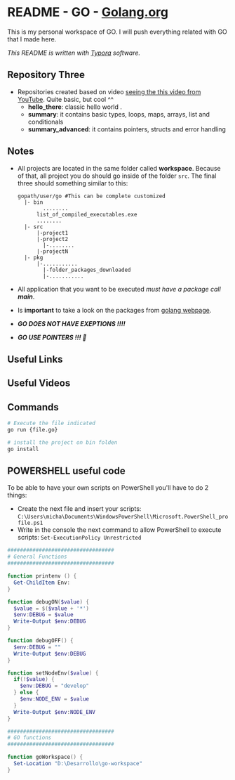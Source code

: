 # README - GO - [Golang.org](GO_Official)

This is my personal workspace of GO. I will push everything related with GO that I made here.

*This README is written with [Typora][] software.*

## Repository Three

* Repositories created based on video [seeing the this video from YouTube][YTB_01]. Quite basic, but cool ^^
  * **hello_there**: classic hello world .
  * **summary**: it contains basic types, loops, maps, arrays, list and conditionals
  * **summary_advanced**: it contains pointers, structs and error handling

## Notes

* All projects are located in the same folder called **workspace**. Because of that, all project you do should go inside of the folder `src`.  The final three should something similar to this:

  ```paths
  gopath/user/go #This can be complete customized
  	|- bin
          ........
  		list_of_compiled_executables.exe
  		........
  	|- src
  		|-project1
  		|-project2
          |-........
  		|-projectN
  	|- pkg
  		|-...........
          |-folder_packages_downloaded
          |-...........
  ```

* All application that you want to be executed *must have a package call* ***main***.

* Is **important** to take a look on the packages from [golang webpage][GO_pkg].

* ***GO DOES NOT HAVE EXEPTIONS !!!!***

* ***GO USE POINTERS !!! :blue_heart:***

## Useful Links

[Typora]: https://typora.io/ "Typora official Webpage"
[GO_pkg]: https://golang.org/pkg/ "Useful links with a lot of libraries."
[GO_Official]: https://golang.org/ "Official site of the language."

## Useful Videos

[YTB_01]: https://www.youtube.com/watch?v=C8LgvuEBraI "Learn Go in 12 Minutes"

## Commands

```bash
# Execute the file indicated
go run {file.go}

# install the project on bin folden
go install 
```

## POWERSHELL useful code

To be able to have your own scripts on PowerShell you'll have to do 2 things:

* Create the next file and insert your scripts: `C:\Users\micha\Documents\WindowsPowerShell\Microsoft.PowerShell_profile.ps1`
* Write in the console the next command to allow PowerShell to execute scripts:
   `Set-ExecutionPolicy Unrestricted`

```powershell
##################################
# General Functions
##################################

function printenv () {
  Get-ChildItem Env:
}

function debugON($value) {
  $value = $($value + '*')
  $env:DEBUG = $value
  Write-Output $env:DEBUG
}

function debugOFF() {
  $env:DEBUG = ""
  Write-Output $env:DEBUG
}

function setNodeEnv($value) {
  if(!$value) {
    $env:DEBUG = "develop"
  } else {
    $env:NODE_ENV = $value
  }
  Write-Output $env:NODE_ENV
}

##################################
# GO functions
##################################

function goWorkspace() {
  Set-Location "D:\Desarrollo\go-workspace"
}
```

